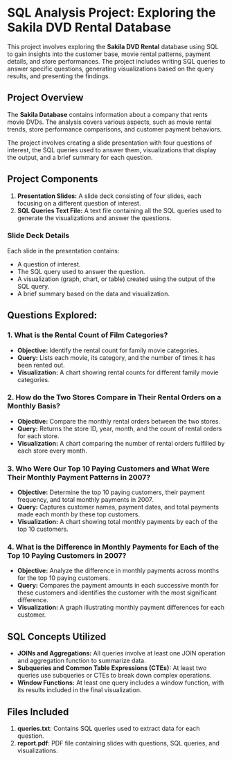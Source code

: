 # SQL Analysis Project: Exploring the Sakila DVD Rental Database

This project involves exploring the **Sakila DVD Rental** database using SQL to gain insights into the customer base, movie rental patterns, payment details, and store performances. The project includes writing SQL queries to answer specific questions, generating visualizations based on the query results, and presenting the findings.

## Project Overview

The **Sakila Database** contains information about a company that rents movie DVDs. The analysis covers various aspects, such as movie rental trends, store performance comparisons, and customer payment behaviors. 

The project involves creating a slide presentation with four questions of interest, the SQL queries used to answer them, visualizations that display the output, and a brief summary for each question.

## Project Components

1. **Presentation Slides:** A slide deck consisting of four slides, each focusing on a different question of interest.
2. **SQL Queries Text File:** A text file containing all the SQL queries used to generate the visualizations and answer the questions.
   
### Slide Deck Details

Each slide in the presentation contains:

- A question of interest.
- The SQL query used to answer the question.
- A visualization (graph, chart, or table) created using the output of the SQL query.
- A brief summary based on the data and visualization.

## Questions Explored:

### 1. What is the Rental Count of Film Categories?
- **Objective:** Identify the rental count for family movie categories.
- **Query:** Lists each movie, its category, and the number of times it has been rented out.
- **Visualization:** A chart showing rental counts for different family movie categories.

### 2. How do the Two Stores Compare in Their Rental Orders on a Monthly Basis?
- **Objective:** Compare the monthly rental orders between the two stores.
- **Query:** Returns the store ID, year, month, and the count of rental orders for each store.
- **Visualization:** A chart comparing the number of rental orders fulfilled by each store every month.

### 3. Who Were Our Top 10 Paying Customers and What Were Their Monthly Payment Patterns in 2007?
- **Objective:** Determine the top 10 paying customers, their payment frequency, and total monthly payments in 2007.
- **Query:** Captures customer names, payment dates, and total payments made each month by these top customers.
- **Visualization:** A chart showing total monthly payments by each of the top 10 customers.

### 4. What is the Difference in Monthly Payments for Each of the Top 10 Paying Customers in 2007?
- **Objective:** Analyze the difference in monthly payments across months for the top 10 paying customers.
- **Query:** Compares the payment amounts in each successive month for these customers and identifies the customer with the most significant difference.
- **Visualization:** A graph illustrating monthly payment differences for each customer.

## SQL Concepts Utilized

- **JOINs and Aggregations:** All queries involve at least one JOIN operation and aggregation function to summarize data.
- **Subqueries and Common Table Expressions (CTEs):** At least two queries use subqueries or CTEs to break down complex operations.
- **Window Functions:** At least one query includes a window function, with its results included in the final visualization.


## Files Included

1. **queries.txt**: Contains SQL queries used to extract data for each question.
2. **report.pdf**: PDF file containing slides with questions, SQL queries, and visualizations.
